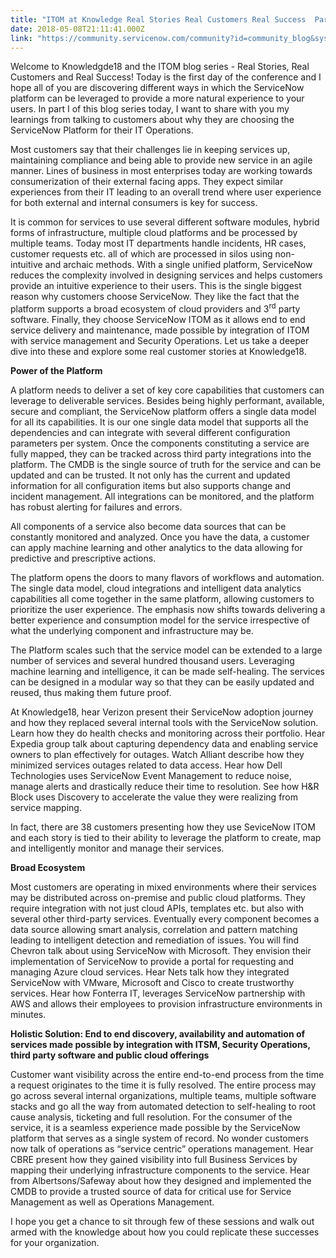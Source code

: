```yaml
---
title: "ITOM at Knowledge Real Stories Real Customers Real Success  Part "
date: 2018-05-08T21:11:41.000Z
link: "https://community.servicenow.com/community?id=community_blog&sys_id=6a8925ccdb0e9b404816f3231f9619db"
---
```

<p>Welcome to Knowledgde18 and the ITOM blog series - Real Stories, Real Customers and Real Success! Today is the first day of the conference and I hope all of you are discovering different ways in which the ServiceNow platform can be leveraged to provide a more natural experience to your users. In part I of this blog series today, I want to share with you my learnings from talking to customers about why they are choosing the ServiceNow Platform for their IT Operations.</p>
<p>Most customers say that their challenges lie in keeping services up, maintaining compliance and being able to provide new service in an agile manner. Lines of business in most enterprises today are working towards consumerization of their external facing apps. They expect similar experiences from their IT leading to an overall trend where user experience for both external and internal consumers is key for success.</p>
<p>It is common for services to use several different software modules, hybrid forms of infrastructure, multiple cloud platforms and be processed by multiple teams. Today most IT departments handle incidents, HR cases, customer requests etc. all of which are processed in silos using non-intuitive and archaic methods. With a single unified platform, ServiceNow reduces the complexity involved in designing services and helps customers provide an intuitive experience to their users. This is the single biggest reason why customers choose ServiceNow. They like the fact that the platform supports a broad ecosystem of cloud providers and 3<sup>rd</sup> party software. Finally, they choose ServiceNow ITOM as it allows end to end service delivery and maintenance, made possible by integration of ITOM with service management and Security Operations. Let us take a deeper dive into these and explore some real customer stories at Knowledge18.</p>
<p><strong>Power of the Platform</strong></p>
<p>A platform needs to deliver a set of key core capabilities that customers can leverage to deliverable services. Besides being highly performant, available, secure and compliant, the ServiceNow platform offers a single data model for all its capabilities. It is our one single data model that supports all the dependencies and can integrate with several different configuration parameters per system. Once the components constituting a service are fully mapped, they can be tracked across third party integrations into the platform. The CMDB is the single source of truth for the service and can be updated and can be trusted. It not only has the current and updated information for all configuration items but also supports change and incident management. All integrations can be monitored, and the platform has robust alerting for failures and errors.</p>
<p>All components of a service also become data sources that can be constantly monitored and analyzed. Once you have the data, a customer can apply machine learning and other analytics to the data allowing for predictive and prescriptive actions.</p>
<p>The platform opens the doors to many flavors of workflows and automation. The single data model, cloud integrations and intelligent data analytics capabilities all come together in the same platform, allowing customers to prioritize the user experience. The emphasis now shifts towards delivering a better experience and consumption model for the service irrespective of what the underlying component and infrastructure may be.</p>
<p>The Platform scales such that the service model can be extended to a large number of services and several hundred thousand users. Leveraging machine learning and intelligence, it can be made self-healing. The services can be designed in a modular way so that they can be easily updated and reused, thus making them future proof.</p>
<p>At Knowledge18, hear Verizon present their ServiceNow adoption journey and how they replaced several internal tools with the ServiceNow solution. Learn how they do health checks and monitoring across their portfolio. Hear Expedia group talk about capturing dependency data and enabling service owners to plan effectively for outages. Watch Alliant describe how they minimized services outages related to data access. Hear how Dell Technologies uses ServiceNow Event Management to reduce noise, manage alerts and drastically reduce their time to resolution. See how H&amp;R Block uses Discovery to accelerate the value they were realizing from service mapping.</p>
<p>In fact, there are 38 customers presenting how they use SeviceNow ITOM and each story is tied to their ability to leverage the platform to create, map and intelligently monitor and manage their services. </p>
<p><strong>Broad Ecosystem</strong></p>
<p>Most customers are operating in mixed environments where their services may be distributed across on-premise and public cloud platforms. They require integration with not just cloud APIs, templates etc. but also with several other third-party services. Eventually every component becomes a data source allowing smart analysis, correlation and pattern matching leading to intelligent detection and remediation of issues. You will find Chevron talk about using ServiceNow with Microsoft. They envision their implementation of ServiceNow to provide a portal for requesting and managing Azure cloud services. Hear Nets talk how they integrated ServiceNow with VMware, Microsoft and Cisco to create trustworthy services. Hear how Fonterra IT, leverages ServiceNow partnership with AWS and allows their employees to provision infrastructure environments in minutes.</p>
<p><strong>Holistic Solution: End to end discovery, availability and automation of services made possible by integration with ITSM, Security Operations, third party software and public cloud offerings</strong></p>
<p>Customer want visibility across the entire end-to-end process from the time a request originates to the time it is fully resolved. The entire process may go across several internal organizations, multiple teams, multiple software stacks and go all the way from automated detection to self-healing to root cause analysis, ticketing and full resolution. For the consumer of the service, it is a seamless experience made possible by the ServiceNow platform that serves as a single system of record. No wonder customers now talk of operations as “service centric” operations management. Hear CBRE present how they gained visibility into full Business Services by mapping their underlying infrastructure components to the service. Hear from Albertsons/Safeway about how they designed and implemented the CMDB to provide a trusted source of data for critical use for Service Management as well as Operations Management.</p>
<p>I hope you get a chance to sit through few of these sessions and walk out armed with the knowledge about how you could replicate these successes for your organization.</p>